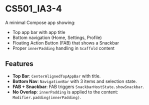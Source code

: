 # CS501_IA3-4

A minimal Compose app showing:
- Top app bar with app title
- Bottom navigation (Home, Settings, Profile)
- Floating Action Button (FAB) that shows a Snackbar
- Proper `innerPadding` handling in `Scaffold` content

## Features
- **Top Bar**: `CenterAlignedTopAppBar` with title.
- **Bottom Nav**: `NavigationBar` with 3 items and selection state.
- **FAB + Snackbar**: FAB triggers `SnackbarHostState.showSnackbar`.
- **No Overlap**: `innerPadding` is applied to the content: `Modifier.padding(innerPadding)`.
